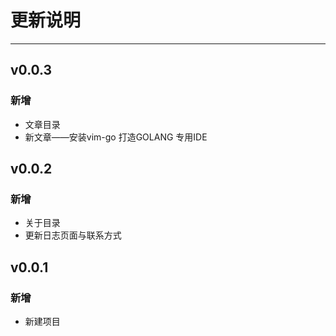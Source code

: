 # 更新说明

---
## v0.0.3
### 新增
* 文章目录
* 新文章——安装vim-go 打造GOLANG 专用IDE

## v0.0.2
### 新增
* 关于目录
* 更新日志页面与联系方式

## v0.0.1
### 新增
* 新建项目